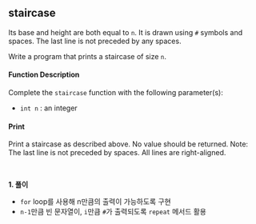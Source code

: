 ## staircase

Its base and height are both equal to `n`. It is drawn using `#` symbols and spaces. The last line is not preceded by any spaces.

Write a program that prints a staircase of size `n`.

#### Function Description

Complete the `staircase` function with the following parameter(s):

- `int n` : an integer

#### Print

Print a staircase as described above. No value should be returned.
Note: The last line is not preceded by spaces. All lines are right-aligned.

<br>

**1. 풀이**

- `for` loop를 사용해 n만큼의 출력이 가능하도록 구현
- `n-1`만큼 빈 문자열이, `i`만큼 `#`가 출력되도록 `repeat` 메서드 활용
